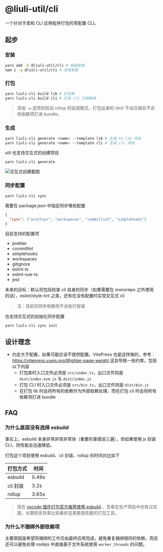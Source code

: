 # @liuli-util/cli

一个针对于库和 CLI 应用程序打包的零配置 CLI。

## 起步

### 安装

```sh
yarn add -D @liuli-util/cli # 局部安装
npm i -g @liuli-util/cli # 全局安装
```

### 打包

```sh
yarn liuli-cli build lib # 打包库
yarn liuli-cli build cli # 打包 cli 引用程序
```

> 添加 `-w` 选项则启动 rollup 的监视模式，打包出来的 dist/ 不会压缩且不会将依赖项打进 bundle。

### 生成

```sh
yarn liuli-cli generate <name> --template lib # 生成 ts-lib 项目
yarn liuli-cli generate <name> --template cli # 生成 cli 项目
```

util 也支持交互式的创建项目

```shell
yarn liuli-cli generate
```

![交互式创建截图](./docs/交互式创建截图.gif)

### 同步配置

```shell
yarn liuli-cli sync
```

需要在 package.json 中指定同步哪些配置

```json
{
  "sync": ["prettier", "workspaces", "commitlint", "simplehooks"]
}
```

目前支持的配置项

- prettier
- commitlint
- simplehooks
- workspaces
- gitignore
- eslint-ts
- eslint-vue-ts
- jest

未来的目标：默认将包括检查 cli 自身的同步（如果需要在 monorepo 之外使用的话），eslint/style-lint 之类，还有在没有配置时实现交互式 cli

> 注：目前仅同步依赖而不会执行安装

也支持交互式的初始化同步配置

```shell
yarn liuli-cli sync init
```

## 设计理念

- 约定大于配置，如果可能应该不提供配置。VitePress 也是这样做的，参考：https://vitepress.vuejs.org/#lighter-page-weight 这会导致一些约束，包括以下内容
  - 打包库时入口文件必须是 `src/index.ts`，出口文件则是 `dist/index.esm.js` 与 `dist/index.js`
  - 打包 CLI 时入口文件必须是 `src/bin.ts`，出口文件则是 `dist/bin.js`
  - 在打包 lib 时会将所有的依赖作为外部依赖处理，而在打包 cli 时会将所有依赖项打进 bundle

## FAQ

### 为什么底层没有选择 esbuild

事实上，esbuild 本身非常非常非常快（重要的事情说三遍），但如果使用 js 封装 CLI，则性能会迅速降低。

打包这个项目使用 esbuild、cli 封装、rollup 的时间对比如下

| 打包方式 | 时间  |
| -------- | ----- |
| esbuild  | 0.49s |
| cli 封装 | 3.2s  |
| rollup   | 3.65s |

> 现在 [vscode 插件打包官方推荐使用 esbuild](https://code.visualstudio.com/api/working-with-extensions/bundling-extension) ，吾辈在生产项目中也有过实践，长期而言吾辈比较看好这类更高性能的打包工具。

### 为什么不捆绑外部依赖项

主要原因是希望将捆绑的工作交由最终应用完成，避免重复捆绑相同的依赖，而且还可以避免处理 nodejs 中直接基于文件系统使用 `worker_threads` 的问题。
